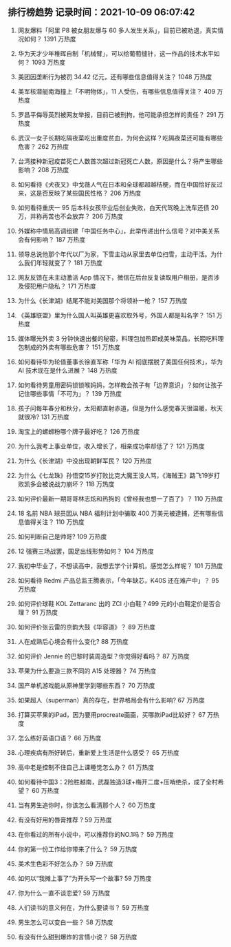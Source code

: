 
## 排行榜趋势 记录时间：2021-10-09 06:07:42
  
  1. 网友爆料「阿里 P8 被女朋友爆与 60 多人发生关系」，目前已被劝退，真实情况如何？ 1391 万热度
    
  2. 华为天才少年稚晖自制「机械臂」，可以给葡萄缝针，这一作品的技术水平如何？ 1093 万热度
    
  3. 美团因垄断行为被罚 34.42 亿元，还有哪些信息值得关注？ 1048 万热度
    
  4. 美军核潜艇南海撞上「不明物体」，11 人受伤，有哪些信息值得关注？ 409 万热度
    
  5. 罗昌平侮辱英烈被网友举报，目前已被刑拘，他可能承担怎样的责任？ 291 万热度
    
  6. 武汉一女子长期吃隔夜菜吃出重度贫血，为何会这样？吃隔夜菜还可能有哪些危害？ 262 万热度
    
  7. 台湾接种新冠疫苗死亡人数首次超过新冠死亡人数，原因是什么？将产生哪些影响？ 208 万热度
    
  8. 如何看待《犬夜叉》中戈薇人气在日本和全球都超越桔梗，而在中国恰好反过来，这是否反映了某些国民性格？ 206 万热度
    
  9. 如何看待重庆一 95 后本科女孩毕业后创业失败，白天代驾晚上洗车还债 20 万，并称再苦也不会放弃？ 206 万热度
    
  10. 外媒称中情局高调组建「中国任务中心」，此举传递出什么信号？对中美关系会有何影响？ 187 万热度
    
  11. 领导总说他那个年代以厂为家，下雪主动从家里去单位扫雪，主动干活。为什么我们年轻就变了？ 181 万热度
    
  12. 网友反馈在未主动激活 App 情况下，微信在后台反复读取用户相册，是否涉及侵犯用户隐私？ 171 万热度
    
  13. 为什么《长津湖》结尾不能对美国那个将领补一枪？ 157 万热度
    
  14. 《英雄联盟》里为什么国人叫英雄更喜欢取外号，外国人都是叫名字？ 151 万热度
    
  15. 媒体曝光外卖 3 分钟快速出餐的秘密，料理包加热即成美味菜品，长期吃料理包制成的外卖有哪些危害？ 151 万热度
    
  16. 如何看待华为轮值董事长徐直军称「华为 AI 彻底摆脱了美国任何技术」，华为 AI 技术现在是什么进展？ 148 万热度
    
  17. 如何看待男童用密码锁锁喉妈妈，怎样教会孩子有「边界意识」？如何让孩子记住哪些事情「不可为」？ 139 万热度
    
  18. 孩子问每年春分和秋分，太阳都直射赤道，但是为什么感觉春天很温暖，秋天就很冷? 131 万热度
    
  19. 淘宝上的螺蛳粉哪个牌子最好吃？ 126 万热度
    
  20. 为什么我考上事业单位，收入增长了，相亲成功率却低了？ 121 万热度
    
  21. 为什么《长津湖》中没出现朝鲜军民？ 120 万热度
    
  22. 为什么《七龙珠》孙悟空15岁打败比克大魔王没人骂，《海贼王》路飞19岁打败凯多会被说战力崩坏？ 118 万热度
    
  23. 如何评价最新一期哥哥林志炫和热狗的《曾经我也想一了百了》？ 110 万热度
    
  24. 18 名前 NBA 球员因从 NBA 福利计划中骗取 400 万美元被逮捕，还有哪些信息值得关注？ 110 万热度
    
  25. 如何判断自己是帅哥? 109 万热度
    
  26. 12 强赛三场战罢，国足出线形势如何？ 104 万热度
    
  27. 我初中毕业了，不想读高中，我想去学个计算机，感觉怎么样呢？ 101 万热度
    
  28. 如何看待 Redmi 产品总监王腾表示，「今年缺芯，K40S 还在难产中」？ 95 万热度
    
  29. 如何评价球鞋 KOL Zettaranc 出的 ZCI 小白鞋？499 元的小白鞋定价是否合理？ 91 万热度
    
  30. 如何评价张云雷的京韵大鼓《华容道》？ 89 万热度
    
  31. 人在成熟后心境会有什么变化? 88 万热度
    
  32. 如何评价 Jennie 的巴黎时装周造型？你觉得好看吗？ 87 万热度
    
  33. 苹果为什么要造三款不同的 A15 处理器？ 74 万热度
    
  34. 国产单机游戏能从原神里学到哪些东西？ 70 万热度
    
  35. 如果超人（superman）真的存在，世界格局会有什么影响? 67 万热度
    
  36. 打算买苹果的iPad，因为要用procreate画画，买哪款iPad比较好？ 67 万热度
    
  37. 怎么练好英语口语？ 66 万热度
    
  38. 心理疾病有所好转后，重新爱上生活是什么感受？ 65 万热度
    
  39. 高中老是控制不住自己上课睡觉怎么办？ 61 万热度
    
  40. 如何看待中国3：2险胜越南，武磊独造3球+梅开二度+压哨绝杀，成了全村希望？ 60 万热度
    
  41. 当有男生追你时，你该怎么看清那个人？ 60 万热度
    
  42. 有没有好用的唇膏推荐 ? 59 万热度
    
  43. 在你看过的所有小说中，可以推荐你的NO.1吗？ 59 万热度
    
  44. 你的第一份工作给你带来了什么？ 59 万热度
    
  45. 美术生色彩不好怎么办？ 59 万热度
    
  46. 如何以“我摊上事了”为开头写一个故事? 59 万热度
    
  47. 你为什么一直不谈恋爱? 59 万热度
    
  48. 人们读书的意义何在，为什么要读书？ 59 万热度
    
  49. 男生怎么可以变白一些？ 58 万热度
    
  50. 有没有什么甜到爆炸的言情小说？ 58 万热度
    